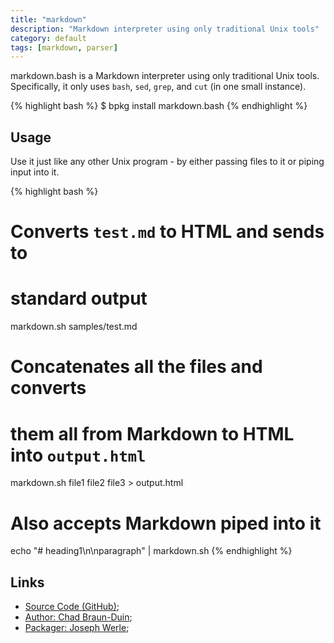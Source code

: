 ```yaml
---
title: "markdown"
description: "Markdown interpreter using only traditional Unix tools"
category: default
tags: [markdown, parser]
---
```


markdown.bash is a Markdown interpreter using only traditional Unix tools. Specifically, it only uses `bash`, `sed`, `grep`, and `cut` (in one small instance).

{% highlight bash %}
$ bpkg install markdown.bash
{% endhighlight %}

## Usage

Use it just like any other Unix program - by either passing files to it or piping input into it.

{% highlight bash %}
# Converts `test.md` to HTML and sends to
# standard output
markdown.sh samples/test.md

# Concatenates all the files and converts
# them all from Markdown to HTML into `output.html`
markdown.sh file1 file2 file3 > output.html

# Also accepts Markdown piped into it
echo "# heading1\n\nparagraph" | markdown.sh
{% endhighlight %}

## Links

* [Source Code (GitHub)](https://github.com/bpkg/markdown.bash);
* [Author: Chad Braun-Duin](https://github.com/chadbraunduin);
* [Packager: Joseph Werle](https://github.com/jwerle);

